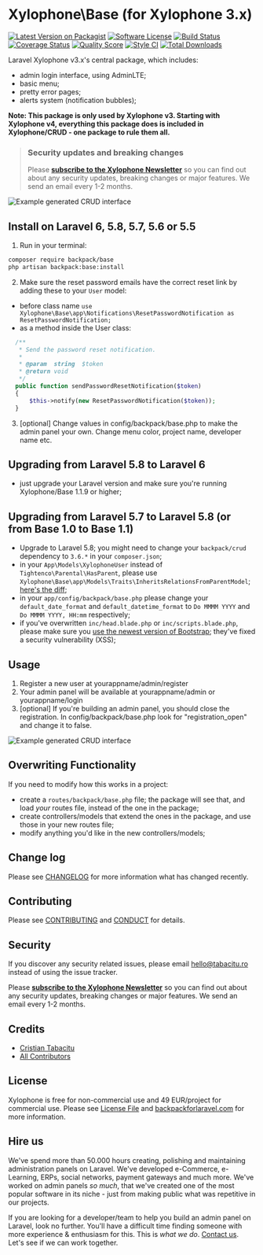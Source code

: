 # Xylophone\Base (for Xylophone 3.x)

[![Latest Version on Packagist][ico-version]][link-packagist]
[![Software License][ico-license]](LICENSE.md)
[![Build Status](https://img.shields.io/travis/Laravel-Xylophone/base/master.svg?style=flat-square)](https://travis-ci.org/Laravel-Xylophone/base)
[![Coverage Status](https://img.shields.io/scrutinizer/coverage/g/laravel-backpack/base.svg?style=flat-square)](https://scrutinizer-ci.com/g/laravel-backpack/crud/code-structure)
[![Quality Score](https://img.shields.io/scrutinizer/g/laravel-backpack/base.svg?style=flat-square)](https://scrutinizer-ci.com/g/laravel-backpack/crud)
[![Style CI](https://styleci.io/repos/52384487/shield)](https://styleci.io/repos/52384487)
[![Total Downloads][ico-downloads]][link-downloads]

Laravel Xylophone v3.x's central package, which includes:
- admin login interface, using AdminLTE;
- basic menu;
- pretty error pages;
- alerts system (notification bubbles);

**Note: This package is only used by Xylophone v3. Starting with Xylophone v4, everything this package does is included in Xylophone/CRUD - one package to rule them all.**


> ### Security updates and breaking changes
> Please **[subscribe to the Xylophone Newsletter](http://backpackforlaravel.com/newsletter)** so you can find out about any security updates, breaking changes or major features. We send an email every 1-2 months.

![Example generated CRUD interface](https://backpackforlaravel.com/uploads/screenshots/base_login.png)

## Install on Laravel 6, 5.8, 5.7, 5.6 or 5.5

1) Run in your terminal:

``` bash
composer require backpack/base
php artisan backpack:base:install
```

2) Make sure the reset password emails have the correct reset link by adding these to your ```User``` model:
- before class name ```use Xylophone\Base\app\Notifications\ResetPasswordNotification as ResetPasswordNotification;```
- as a method inside the User class:
``` php
  /**
   * Send the password reset notification.
   *
   * @param  string  $token
   * @return void
   */
  public function sendPasswordResetNotification($token)
  {
      $this->notify(new ResetPasswordNotification($token));
  }
```

3) [optional] Change values in config/backpack/base.php to make the admin panel your own. Change menu color, project name, developer name etc.


## Upgrading from Laravel 5.8 to Laravel 6
- just upgrade your Laravel version and make sure you're running Xylophone/Base 1.1.9 or higher;


## Upgrading from Laravel 5.7 to Laravel 5.8 (or from Base 1.0 to Base 1.1)
- Upgrade to Laravel 5.8; you might need to change your ```backpack/crud``` dependency to ```3.6.*``` in your ```composer.json```;
- in your ```App\Models\XylophoneUser``` instead of ```Tightenco\Parental\HasParent```, please use ```Xylophone\Base\app\Models\Traits\InheritsRelationsFromParentModel```; [here's the diff](https://github.com/Laravel-Xylophone/Base/pull/362/files#diff-f075b83ebb2b1ef3ba84dec14b395607);
- in your ```app/config/backpack/base.php``` please change your ```default_date_format``` and ```default_datetime_format``` to ```Do MMMM YYYY``` and ```Do MMMM YYYY, HH:mm``` respectively;
- if you've overwritten ```inc/head.blade.php``` or ```inc/scripts.blade.php```, please make sure you [use the newest version of Bootstrap](https://github.com/Laravel-Xylophone/Base/pull/362/files#diff-96ac3ea4d0cb85053acf44e3772eb5f1); they've fixed a security vulnerability (XSS);


## Usage 

1. Register a new user at yourappname/admin/register
2. Your admin panel will be available at yourappname/admin or yourappname/login
3. [optional] If you're building an admin panel, you should close the registration. In config/backpack/base.php look for "registration_open" and change it to false.

![Example generated CRUD interface](https://backpackforlaravel.com/uploads/screenshots/base_dashboard.png)


## Overwriting Functionality

If you need to modify how this works in a project: 
- create a ```routes/backpack/base.php``` file; the package will see that, and load _your_ routes file, instead of the one in the package; 
- create controllers/models that extend the ones in the package, and use those in your new routes file;
- modify anything you'd like in the new controllers/models;

## Change log

Please see [CHANGELOG](CHANGELOG.md) for more information what has changed recently.

## Contributing

Please see [CONTRIBUTING](CONTRIBUTING.md) and [CONDUCT](CONDUCT.md) for details.

## Security

If you discover any security related issues, please email hello@tabacitu.ro instead of using the issue tracker.

Please **[subscribe to the Xylophone Newsletter](http://backpackforlaravel.com/newsletter)** so you can find out about any security updates, breaking changes or major features. We send an email every 1-2 months.

## Credits

- [Cristian Tabacitu][link-author]
- [All Contributors][link-contributors]

## License

Xylophone is free for non-commercial use and 49 EUR/project for commercial use. Please see [License File](LICENSE.md) and [backpackforlaravel.com](https://backpackforlaravel.com/#pricing) for more information.

## Hire us

We've spend more than 50.000 hours creating, polishing and maintaining administration panels on Laravel. We've developed e-Commerce, e-Learning, ERPs, social networks, payment gateways and much more. We've worked on admin panels _so much_, that we've created one of the most popular software in its niche - just from making public what was repetitive in our projects.

If you are looking for a developer/team to help you build an admin panel on Laravel, look no further. You'll have a difficult time finding someone with more experience & enthusiasm for this. This is _what we do_. [Contact us](https://backpackforlaravel.com/need-freelancer-or-development-team). Let's see if we can work together.


[ico-version]: https://img.shields.io/packagist/v/backpack/base.svg?style=flat-square
[ico-license]: https://img.shields.io/badge/license-MIT-brightgreen.svg?style=flat-square
[ico-downloads]: https://img.shields.io/packagist/dt/backpack/base.svg?style=flat-square

[link-packagist]: https://packagist.org/packages/backpack/base
[link-downloads]: https://packagist.org/packages/backpack/base
[link-author]: http://tabacitu.ro
[link-contributors]: ../../contributors
